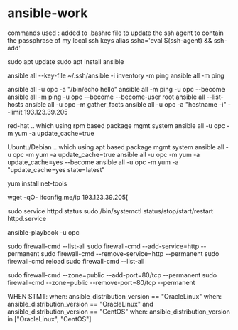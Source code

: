 # ansible-work

commands used : 
added to .bashrc file to update the ssh agent to contain the passphrase of my local ssh keys
alias ssha='eval $(ssh-agent) && ssh-add'

sudo apt update
sudo apt install ansible

ansible all --key-file ~/.ssh/ansible -i inventory -m ping
ansible all -m ping

ansible all -u opc -a "/bin/echo hello"
ansible all -m ping -u opc --become
ansible all -m ping -u opc --become --become-user root
ansible all --list-hosts
ansible all -u opc -m gather_facts
ansible all -u opc -a "hostname -i" --limit 193.123.39.205

red-hat .. which using rpm based package mgmt system
ansible all -u opc -m yum -a update_cache=true

Ubuntu/Debian .. which using apt based package mgmt system
ansible all -u opc -m yum -a update_cache=true
ansible all -u opc -m yum -a update_cache=yes --become
ansible all -u opc -m yum -a "update_cache=yes state=latest"

yum install net-tools

wget -qO- ifconfig.me/ip
193.123.39.205[

sudo service httpd status
sudo /bin/systemctl status/stop/start/restart httpd.service

ansible-playbook -u opc 

sudo firewall-cmd --list-all
sudo firewall-cmd --add-service=http --permanent
sudo firewall-cmd --remove-service=http --permanent
sudo firewall-cmd reload
sudo firewall-cmd --list-all

sudo firewall-cmd --zone=public --add-port=80/tcp --permanent
sudo firewall-cmd --zone=public --remove-port=80/tcp --permanent

WHEN STMT: 
when: ansible_distribution_version == "OracleLinux"
when: ansible_distribution_version == "OracleLinux" and ansible_distribution_version == "CentOS"
when: ansible_distribution_version in ["OracleLinux", "CentOS"]